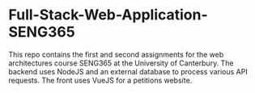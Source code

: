 # Full-Stack-Web-Application-SENG365
This repo contains the first and second assignments for the web architectures course SENG365 at the University of Canterbury. The backend uses NodeJS and an external database to process various API requests. The front uses VueJS for a petitions website.
